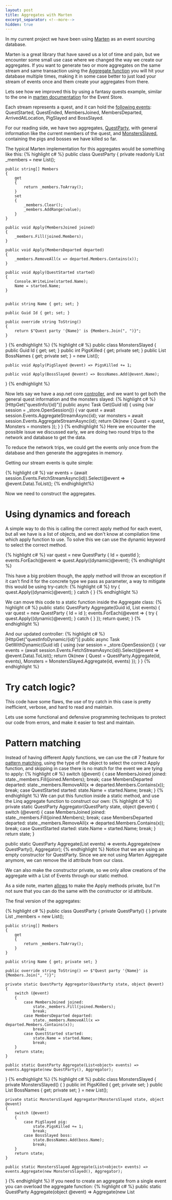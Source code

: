 ```yaml
---
layout: post
title: Aggregates with Marten
excerpt_separator: <!--more-->
hidden: true
---
```


In my current project we have been using [Marten](https://github.com/JasperFx/marten) as an event sourcing database.

Marten is a great library that have saved us a lot of time and pain, but we encounter some small use case where we changed the way we create our aggregates. If you want to generate two or more aggregates on the same stream and same transaction using the [Aggregate function](http://jasperfx.github.io/marten/documentation/events/projections/#sec4) you will hit your database multiple times, making it in some case better to just load your stream of events once and them create your aggregates from there.

Lets see how we improved this by using a fantasy quests example, similar to the one in [marten documentation](http://jasperfx.github.io/marten/documentation/events/) for the Event Store.

Each stream represents a quest, and it can hold the [following events](https://github.com/divad4686/marten-example/tree/master/src/quest/Models): QuestStarted, QuestEnded, MembersJoined, MembersDeparted, ArrivedAtLocation, PigSlayed and BossSlayed.

For our reading side, we have two aggregates, [QuestParty](https://github.com/divad4686/marten-example/blob/master/src/quest/Aggregates/QuestParty.cs), with general information like the current members of the quest, and [MonstersSlayed](https://github.com/divad4686/marten-example/blob/master/src/quest/Aggregates/MonstersSlayed.cs), containing the pigs and bosses we have killed so far.

The typical Marten implementation for this aggregates would be something like this:
{% highlight c# %}
public class QuestParty
{
    private readonly IList<string> _members = new List<string>();

    public string[] Members
    {
        get
        {
            return _members.ToArray();
        }
        set
        {
            _members.Clear();
            _members.AddRange(value);
        }
    }

    public void Apply(MembersJoined joined)
    {
        _members.Fill(joined.Members);
    }

    public void Apply(MembersDeparted departed)
    {
        _members.RemoveAll(x => departed.Members.Contains(x));
    }

    public void Apply(QuestStarted started)
    {
        Console.WriteLine(started.Name);
        Name = started.Name;
    }


    public string Name { get; set; }

    public Guid Id { get; set; }

    public override string ToString()
    {
        return $"Quest party '{Name}' is {Members.Join(", ")}";
    }
}
{% endhighlight %}
{% highlight c# %}
public class MonstersSlayed
{
    public Guid Id { get; set; }
    public int PigsKilled { get; private set; }
    public List<string> BossNames { get; private set; } = new List<string>();

    public void Apply(PigSlayed @event) => PigsKilled += 1;

    public void Apply(BossSlayed @event) => BossNames.Add(@event.Name);
}
{% endhighlight %}

Now lets say we have a asp.net core [controller](https://github.com/divad4686/marten-example/blob/master/src/quest/Controllers/QuestContoller.cs), and we want to get both the general quest information and the monsters slayed:
{% highlight c# %}
[HttpGet("questInfo/{id}")]
public async Task<IActionResult> Get(Guid id)
{
    using (var session = _store.OpenSession())
    {
        var quest = await session.Events.AggregateStreamAsync<QuestParty>(id);
        var monsters = await session.Events.AggregateStreamAsync<MonstersSlayed>(id);
        return Ok(new { Quest = quest, Monsters = monsters });
    }
}
{% endhighlight %}
Here we encounter the possible issue we discussed early, we are doing two round trips to the network and database to get the data. 

To reduce the network trips, we could get the events only once from the database and then generate the aggregates in memory.

Getting our stream events is quite simple:

{% highlight c# %}
var events = (await session.Events.FetchStreamAsync(id)).Select(@event => @event.Data).ToList();
{% endhighlight%}

Now we need to construct the aggregates.

# Using dynamics and foreach
A simple way to do this is calling the correct apply method for each event, but all we have is a list of objects, and we don't know at compilation time which apply function to use. To solve this we can use the dynamic keyword to select the correct method.

{% highlight c# %}
var quest = new QuestParty { Id = questId };
events.ForEach(@event => quest.Apply((dynamic)@event);
{% endhighlight %}

This have a big problem though, the apply method will throw an exception if it can't find it for the concrete type we pass as parameter, a way to mitigate this would be using try-catch:
{% highlight c# %}
try
{
    quest.Apply((dynamic)@event);
}
catch { }
{% endhighlight %}

We can move this code to a static function inside the Aggregate class:
{% highlight c# %}
public static QuestParty Aggregate(Guid id, List<object> events)
{
    var quest = new QuestParty { Id = id };
    events.ForEach(@event =>
    {
        try
        {
            quest.Apply((dynamic)@event);
        }
        catch { }
    });
    return quest;
}
{% endhighlight %}

And our updated controller:
{% highlight c# %}
[HttpGet("questInfoDynamic/{id}")]
public async Task<IActionResult> GetWithDynamic(Guid id)
{
    using (var session = _store.OpenSession())
    {
        var events = (await session.Events.FetchStreamAsync(id)).Select(@event => @event.Data).ToList();
        return Ok(new
        {
            Quest = QuestParty.Aggregate(id, events),
            Monsters = MonstersSlayed.Aggregate(id, events)
        });
    }
}
{% endhighlight %}
# Try catch logic?
This code have some flaws, the use of try catch in this case is pretty inefficient, verbose, and hard to read and maintain. 

Lets use some functional and defensive programming techniques to protect our code from errors, and make it easier to test and maintain.
# Pattern matching
Instead of having different Apply functions, we can use the c# 7 feature for [pattern matching](https://docs.microsoft.com/en-us/dotnet/csharp/pattern-matching), using the type of the object to select the correct Apply function, and skipping in case there is no match for the event we are tying to apply:
{% highlight c# %}
switch (@event)
{
    case MembersJoined joined:
        state._members.Fill(joined.Members);
        break;
    case MembersDeparted departed:
        state._members.RemoveAll(x => departed.Members.Contains(x));
        break;
    case QuestStarted started:
        state.Name = started.Name;
        break;
}
{% endhighlight %}
We can put this function inside a static method, and use the Linq aggregate function to construct our own:
{% highlight c# %}
private static QuestParty Aggregator(QuestParty state, object @event)
{
    switch (@event)
    {
        case MembersJoined joined:
            state._members.Fill(joined.Members);
            break;
        case MembersDeparted departed:
            state._members.RemoveAll(x => departed.Members.Contains(x));
            break;
        case QuestStarted started:
            state.Name = started.Name;
            break;
    }
    return state;
}

public static QuestParty Aggregate(List<object> events) => events.Aggregate(new QuestParty(), Aggregator);
{% endhighlight %}
Notice that we are using an empty constructor for QuestParty. Since we are not using Marten Aggregate anymore, we can remove the id attribute from our class.

We can also make the constructor private, so we only allow creations of the aggregate with a List of Events through our static method.

As a side note, marten [allows](http://jasperfx.github.io/marten/documentation/events/projections/#sec6) to make the Apply methods private, but I'm not sure that you can do the same with the constructor or id attribute.

The final version of the aggregates:

{% highlight c# %}
public class QuestParty
{
    private QuestParty() { }
    private List<string> _members = new List<string>();

    public string[] Members
    {
        get
        {
            return _members.ToArray();
        }
    }

    public string Name { get; private set; }

    public override string ToString() => $"Quest party '{Name}' is {Members.Join(", ")}";

    private static QuestParty Aggregator(QuestParty state, object @event)
    {
        switch (@event)
        {
            case MembersJoined joined:
                state._members.Fill(joined.Members);
                break;
            case MembersDeparted departed:
                state._members.RemoveAll(x => departed.Members.Contains(x));
                break;
            case QuestStarted started:
                state.Name = started.Name;
                break;
        }
        return state;
    }

    public static QuestParty Aggregate(List<object> events) => events.Aggregate(new QuestParty(), Aggregator);
}
{% endhighlight %}
{% highlight c# %}
public class MonstersSlayed
{
    private MonstersSlayed() { }
    public int PigsKilled { get; private set; }
    public List<string> BossNames { get; private set; } = new List<string>();

    private static MonstersSlayed Aggregator(MonstersSlayed state, object @event)
    {
        switch (@event)
        {
            case PigSlayed pig:
                state.PigsKilled += 1;
                break;
            case BossSlayed boss:
                state.BossNames.Add(boss.Name);
                break;
        }
        return state;
    }

    public static MonstersSlayed Aggregate(List<object> events) => events.Aggregate(new MonstersSlayed(), Aggregator);
}
{% endhighlight %}
If you need to create an aggregate from a single event you can overload the aggregate function:
{% highlight c# %}
public static QuestParty Aggregate(object @event) => Aggregate(new List<object> { @event });
{% endhighlight %}
Our controller looks similar from the last version, we only remove the need to pass the id multiple times as a parameter:
{% highlight c# %}
[HttpGet("questInfoFunctional/{id}")]
public async Task<IActionResult> GetFunctional(Guid id)
{
    using (var session = _store.OpenSession())
    {
        var events = (await session.Events.FetchStreamAsync(id)).Select(@event => @event.Data).ToList();
        return Ok(new
        {
            Quest = QuestParty.Aggregate(events),
            Monsters = MonstersSlayed.Aggregate(events)
        });
    }
}
{% endhighlight %}
# Immutability

From outside our aggregates are immutables, we can not construct or modify them, only make new ones with our static aggregate function, but will the Haskell gods be happy with this implementation? I don't think so! we are still modifying the same object inside our Aggregator function. To make it really immutable we should create a new object in each case of the pattern matching, maybe using the [fluent builder pattern](http://blog.ploeh.dk/2017/08/21/generalised-test-data-builder/)

I don't like this option because it makes the code really verbose. It would be nice if C# had a more elegant 'copy and update' method like [F#](https://docs.microsoft.com/en-us/dotnet/fsharp/language-reference/copy-and-update-record-expressions), [Haskell](https://stackoverflow.com/questions/14955627/shorthand-way-for-assigning-a-single-field-in-a-record-while-copying-the-rest-o), [Kotlin](https://kotlinlang.org/docs/reference/data-classes.html#copying), [Clojure](https://clojuredocs.org/clojure.core/update), [and](https://doc.rust-lang.org/book/first-edition/structs.html#update-syntax), [many](https://realworldocaml.org/v1/en/html/records.html#functional-updates), [others](https://docs.scala-lang.org/tour/case-classes.html#copying).

# When to use this?
The technique I show above have some advantages over using Marten aggregate feature, like immutability and making only a single call to our database. But it also have some drawbacks.

When using Marten aggregate function, the library does some query optimization, using reflection to check what events have the apply method, and only returning this types of events from the database. In our case, we always need to return all the events from our stream and filter them in memory. If you have really big streams with a lot of different events, is probably better to use Marten aggregate, but if not, you can use the option shown here. Reducing the number of network and database round trips you are doing is usually a better trade off than increasing the amount of data you are transferring and querying in this trips. The question becomes how many events is considered to be "a lot".

You can check the code used for this example in [this repository](https://github.com/divad4686/marten-example/).
Clone, execute run.sh and check it at http://localhost:82/swagger

Many thanks to [@jeremydmiller](https://twitter.com/jeremydmiller) and the rest of [contributors](https://github.com/JasperFx/marten/graphs/contributors) of marten for such an awesome library!
